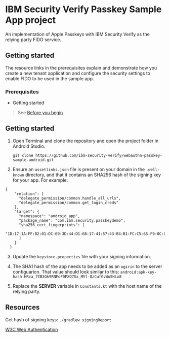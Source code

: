 # IBM Security Verify Passkey Sample App project

An implementation of Apple Passkeys with IBM Security Verify as the relying party FIDO service.

## Getting started

The resource links in the prerequisites explain and demonstrate how you create a new tenant application and configure the security settings to enable FIDO to be used in the sample app.

### Prerequisites

- Getting started

> See [Before you begin](https://github.com/ibm-security-verify/webauthn-relying-party-server-swift/blob/main/README.md)

## Getting started
1. Open Terminal and clone the repository and open the project folder in Android Studio.
   ```
   git clone https://github.com/ibm-security-verify/webauthn-passkey-sample-android.git
   ```

2. Ensure an `assetlinks.json` file is present on your domain in the `.well-known` directory, and that it contains an SHA256 hash of the signing key for your app. For example:
  ```
  {
      "relation": [
        "delegate_permission/common.handle_all_urls",
        "delegate_permission/common.get_login_creds"
      ],
      "target": {
        "namespace": "android_app",
        "package_name": "com.ibm.security.passkeydemo",
        "sha256_cert_fingerprints": [
          "1D:17:1A:FF:B2:01:DC:69:3D:44:D1:68:17:41:57:43:B4:B1:FC:C5:65:F9:0C:C2:B9:F1:AF:5A:E4:87:2F:1F"
        ]
      }
    }
  ```

3. Update the `keystore.properties` file with your signing information.

4. The SHA1 hash of the app needs to be added as an `ogirin` to the server configuarion. That value should look similar to this: `android:apk-key-hash:HRca_7IB3Gk9RNFoF0FXQ7Sx_MVl-QzCufGvWuSHLx8`

5. Replace the **SERVER** variable in `Constants.kt` with the host name of the relying party. 


## Resources
Get hash of signing keys: `./gradlew signingReport`

[W3C Web Authentication](https://www.w3.org/TR/webauthn-2/)
